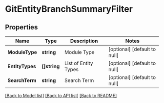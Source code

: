 # GitEntityBranchSummaryFilter

## Properties
Name | Type | Description | Notes
------------ | ------------- | ------------- | -------------
**ModuleType** | **string** | Module Type | [optional] [default to null]
**EntityTypes** | **[]string** | List of Entity Types | [optional] [default to null]
**SearchTerm** | **string** | Search Term | [optional] [default to null]

[[Back to Model list]](../README.md#documentation-for-models) [[Back to API list]](../README.md#documentation-for-api-endpoints) [[Back to README]](../README.md)

